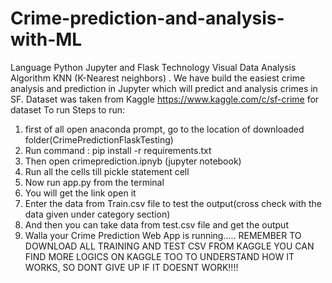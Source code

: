 # Crime-prediction-and-analysis-with-ML
Language    Python Jupyter and Flask Technology Visual Data Analysis Algorithm KNN (K-Nearest neighbors) . We have build the easiest crime analysis and prediction in Jupyter which will predict and analysis crimes in SF. Dataset was taken from Kaggle
https://www.kaggle.com/c/sf-crime for dataset
To run
Steps to run:
1. first of all open anaconda prompt, go to the location of downloaded folder(CrimePredictionFlaskTesting)
2. Run command : pip install -r requirements.txt
3. Then open crimeprediction.ipnyb (jupyter notebook)
4. Run all the cells till pickle statement cell
5. Now run app.py from the terminal
6. You will get the link open it
7. Enter the data from Train.csv file to test the output(cross check with the data given under category section)
8. And then you can take data from test.csv file and get the output
9. Walla your Crime Prediction Web App is running.....
REMEMBER TO DOWNLOAD ALL TRAINING AND TEST CSV FROM KAGGLE 
YOU CAN FIND MORE LOGICS ON KAGGLE TOO TO UNDERSTAND HOW IT WORKS, SO DONT GIVE UP IF IT DOESNT WORK!!!! 
